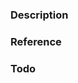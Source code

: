 ### Description

<!-- Your description here. -->

### Reference

<!--
Remove this section at will, if your pull request is standalone.

-->

### Todo

<!--
Remove this section at will, if your pull request is not WIP.

- [ ] Step 1
- [ ] Step 2
-->
